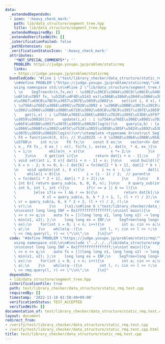 ```yaml
---
data:
  _extendedDependsOn:
  - icon: ':heavy_check_mark:'
    path: lib/data_structure/segment_tree.hpp
    title: lib/data_structure/segment_tree.hpp
  _extendedRequiredBy: []
  _extendedVerifiedWith: []
  _isVerificationFailed: false
  _pathExtension: cpp
  _verificationStatusIcon: ':heavy_check_mark:'
  attributes:
    '*NOT_SPECIAL_COMMENTS*': ''
    PROBLEM: https://judge.yosupo.jp/problem/staticrmq
    links:
    - https://judge.yosupo.jp/problem/staticrmq
  bundledCode: "#line 1 \"test/library_checker/data_structure/static_rmq.test.cpp\"\
    \n#define PROBLEM \"https://judge.yosupo.jp/problem/staticrmq\"\n#include <bits/stdc++.h>\n\
    using namespace std;\n\n#line 2 \"lib/data_structure/segment_tree.hpp\"\n\n/*\
    \ \n    SegTree<X>(n,fx,ex) : \u30E2\u30CE\u30A4\u30C9(\u96C6\u5408 X, \u4E8C\u9805\
    \u6F14\u7B97 fx, \u5358\u4F4D\u5143 ex)\u306B\u3064\u3044\u3066\u30B5\u30A4\u30BA\
    n\u3067\u69CB\u7BC9\u3057\u307E\u3059\u3002\n    set(int i, X x), build() : i\
    \ \u756A\u76EE\u306E\u8981\u7D20\u3092 x \u306B\u30BB\u30C3\u30C8\u3002\u307E\u3068\
    \u3081\u3066\u30BB\u30B0\u6728\u3092\u69CB\u7BC9\u3057\u307E\u3059\u3002O(n)\n\
    \    get(i,x) : i \u756A\u76EE\u306E\u8981\u7D20\u3092\u53D6\u5F97\u3057\u307E\
    \u3059\u3002O(1)\n    update(i,x) : i \u756A\u76EE\u306E\u8981\u7D20\u3092 x \u306B\
    \u66F4\u65B0\u3057\u307E\u3059\u3002O(log(n))\n    query(a,b) : [a, b) \u306E\u5168\
    \u3066\u306Bfx\u3092\u4F5C\u7528\u3055\u305B\u305F\u5024\u3092\u53D6\u5F97\u3057\
    \u307E\u3059\u3002O(log(n))\n*/\ntemplate <typename X>\nstruct SegTree{\n    using\
    \ FX = function<X(X, X)>; // X\u2022X -> X \u3068\u306A\u308B\u95A2\u6570\u306E\
    \u578B\n    int n;\n    FX fx;\n    const X ex;\n    vector<X> dat;\n\n    SegTree(int\
    \ n_, FX fx_, X ex_) : n(), fx(fx_), ex(ex_), dat(n_ * 4, ex_){\n        int x\
    \ = 1;\n        while(n_ > x){\n            x *= 2;\n        }\n        n = x;\n\
    \    }\n\n    X get(int i){\n        return dat[i + n - 1];\n    }\n    \n   \
    \ void set(int i, X x){ dat[i + n - 1] = x; }\n\n    void build(){\n        for(int\
    \ k = n - 2; k >= 0; k--) dat[k] = fx(dat[2 * k + 1], dat[2 * k + 2]);\n    }\n\
    \n    void update(int i, X x){\n        i += n - 1;\n        dat[i] = x;\n   \
    \     while(i > 0){\n            i = (i - 1) / 2;  // parent\n            dat[i]\
    \ = fx(dat[i * 2 + 1], dat[i * 2 + 2]);\n        }\n    }\n\n    X query(int a,\
    \ int b){ return query_sub(a, b, 0, 0, n); }\n\n    X query_sub(int a, int b,\
    \ int k, int l, int r){\n        if(r <= a || b <= l){\n            return ex;\n\
    \        }else if(a <= l && r <= b){\n            return dat[k];\n        }else{\n\
    \            X vl = query_sub(a, b, k * 2 + 1, l, (l + r) / 2);\n            X\
    \ vr = query_sub(a, b, k * 2 + 2, (l + r) / 2, r);\n            return fx(vl,\
    \ vr);\n        }\n    }\n};\n#line 6 \"test/library_checker/data_structure/static_rmq.test.cpp\"\
    \n\nconst long long INF = 0x1fffffffffffffff;\n\nint main(){\n    int n, q; cin\
    \ >> n >> q;\n    auto fx = [](long long x1, long long x2) -> long long { return\
    \ min(x1, x2); };\n    long long ex = INF;\n    SegTree<long long> rmq(n, fx,\
    \ ex);\n    for(int i = 0; i < n; i++){\n        int a; cin >> a;\n        rmq.update(i,\
    \ a);\n    }\n    while(q--){\n        int l, r; cin >> l >> r;\n        cout\
    \ << rmq.query(l, r) << \"\\n\";\n    }\n}\n"
  code: "#define PROBLEM \"https://judge.yosupo.jp/problem/staticrmq\"\n#include <bits/stdc++.h>\n\
    using namespace std;\n\n#include \"../../../lib/data_structure/segment_tree.hpp\"\
    \n\nconst long long INF = 0x1fffffffffffffff;\n\nint main(){\n    int n, q; cin\
    \ >> n >> q;\n    auto fx = [](long long x1, long long x2) -> long long { return\
    \ min(x1, x2); };\n    long long ex = INF;\n    SegTree<long long> rmq(n, fx,\
    \ ex);\n    for(int i = 0; i < n; i++){\n        int a; cin >> a;\n        rmq.update(i,\
    \ a);\n    }\n    while(q--){\n        int l, r; cin >> l >> r;\n        cout\
    \ << rmq.query(l, r) << \"\\n\";\n    }\n}"
  dependsOn:
  - lib/data_structure/segment_tree.hpp
  isVerificationFile: true
  path: test/library_checker/data_structure/static_rmq.test.cpp
  requiredBy: []
  timestamp: '2022-11-10 01:58:40+09:00'
  verificationStatus: TEST_ACCEPTED
  verifiedWith: []
documentation_of: test/library_checker/data_structure/static_rmq.test.cpp
layout: document
redirect_from:
- /verify/test/library_checker/data_structure/static_rmq.test.cpp
- /verify/test/library_checker/data_structure/static_rmq.test.cpp.html
title: test/library_checker/data_structure/static_rmq.test.cpp
---
```

